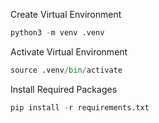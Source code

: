 Create Virtual Environment
```python
python3 -m venv .venv
```

Activate Virtual Environment
```python
source .venv/bin/activate
```

Install Required Packages
```python
pip install -r requirements.txt
```